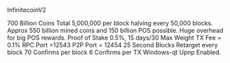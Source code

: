 InfinitecoinV2 

700 Billion Coins Total
5,000,000 per block halving every 50,000 blocks.
Approx 550 billion mined coins and 150 billion POS possible. Huge overhead for big POS rewards.
Proof of Stake 0.5%, 15 days/30 Max Weight
TX Fee = 0.1%
RPC Port =12543
P2P Port = 12454
25 Second Blocks
Retarget every block
70 Confirms per block
6 Confirms per TX
Windows-qt Upnp Enabled.
